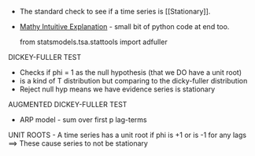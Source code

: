- The standard check to see if a time series is [[Stationary]].

- [Mathy Intuitive Explanation](https://www.youtube.com/watch?v=1opjnegd_hA) - small bit of python code at end too.

    from statsmodels.tsa.stattools import adfuller



DICKEY-FULLER TEST
- Checks if phi = 1 as the null hypothesis (that we DO have a unit root)
- is a kind of T distribution but comparing to the dicky-fuller distribution
- Reject null hyp means we have evidence series is stationary


AUGMENTED DICKEY-FULLER TEST
- ARP model - sum over first p lag-terms


UNIT ROOTS - A time series has a unit root if phi is +1 or is -1 for any lags
==> These cause series to not be stationary


